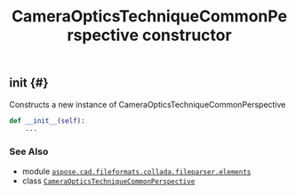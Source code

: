 ﻿---
title: CameraOpticsTechniqueCommonPerspective constructor
second_title: Aspose.CAD for Python via .NET API References
description: 
type: docs
weight: 10
url: /python-net/aspose.cad.fileformats.collada.fileparser.elements/cameraopticstechniquecommonperspective/__init__/
is_root: false
---

## __init__ {#}

Constructs a new instance of CameraOpticsTechniqueCommonPerspective



```python
def __init__(self):
    ...
```





### See Also
* module [`aspose.cad.fileformats.collada.fileparser.elements`](../../)
* class [`CameraOpticsTechniqueCommonPerspective`](/cad/python-net/aspose.cad.fileformats.collada.fileparser.elements/cameraopticstechniquecommonperspective)
